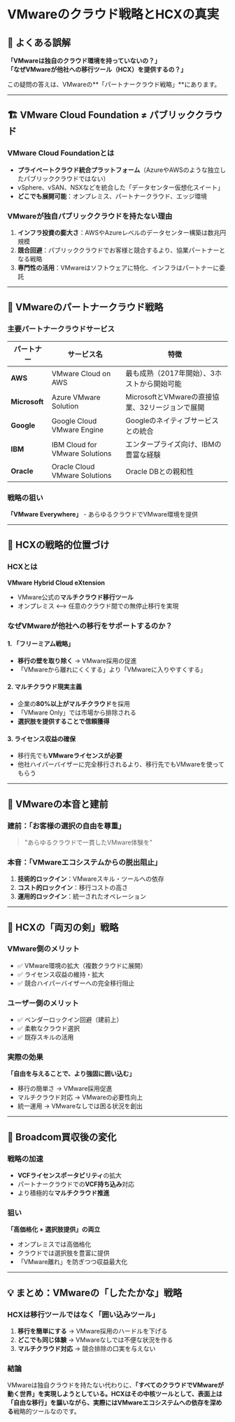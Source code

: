 # VMwareのクラウド戦略とHCXの真実

## 🤔 よくある誤解

**「VMwareは独自のクラウド環境を持っていないの？」**  
**「なぜVMwareが他社への移行ツール（HCX）を提供するの？」**

この疑問の答えは、VMwareの**「パートナークラウド戦略」**にあります。

---

## 🏗️ VMware Cloud Foundation ≠ パブリッククラウド

### VMware Cloud Foundationとは
- **プライベートクラウド統合プラットフォーム**（AzureやAWSのような独立したパブリッククラウドではない）
- vSphere、vSAN、NSXなどを統合した「データセンター仮想化スイート」
- **どこでも展開可能**：オンプレミス、パートナークラウド、エッジ環境

### VMwareが独自パブリッククラウドを持たない理由
1. **インフラ投資の膨大さ**：AWSやAzureレベルのデータセンター構築は数兆円規模
2. **競合回避**：パブリッククラウドでお客様と競合するより、協業パートナーとなる戦略
3. **専門性の活用**：VMwareはソフトウェアに特化、インフラはパートナーに委託

---

## 🤝 VMwareのパートナークラウド戦略

### 主要パートナークラウドサービス

| パートナー | サービス名 | 特徴 |
|------------|------------|------|
| **AWS** | VMware Cloud on AWS | 最も成熟（2017年開始）、3ホストから開始可能 |
| **Microsoft** | Azure VMware Solution | MicrosoftとVMwareの直接協業、32リージョンで展開 |
| **Google** | Google Cloud VMware Engine | Googleのネイティブサービスとの統合 |
| **IBM** | IBM Cloud for VMware Solutions | エンタープライズ向け、IBMの豊富な経験 |
| **Oracle** | Oracle Cloud VMware Solutions | Oracle DBとの親和性 |

### 戦略の狙い
**「VMware Everywhere」** - あらゆるクラウドでVMware環境を提供

---

## 🚚 HCXの戦略的位置づけ

### HCXとは
**VMware Hybrid Cloud eXtension**
- VMware公式の**マルチクラウド移行ツール**
- オンプレミス ⟷ 任意のクラウド間での無停止移行を実現

### なぜVMwareが他社への移行をサポートするのか？

#### 1. 「フリーミアム戦略」
- **移行の壁を取り除く** → VMware採用の促進
- 「VMwareから離れにくくする」より「VMwareに入りやすくする」

#### 2. マルチクラウド現実主義
- 企業の**80%以上がマルチクラウド**を採用
- 「VMware Only」では市場から排除される
- **選択肢を提供することで信頼獲得**

#### 3. ライセンス収益の確保
- 移行先でも**VMwareライセンスが必要**
- 他社ハイパーバイザーに完全移行されるより、移行先でもVMwareを使ってもらう

---

## 🎯 VMwareの本音と建前

### 建前：「お客様の選択の自由を尊重」
> "あらゆるクラウドで一貫したVMware体験を"

### 本音：「VMwareエコシステムからの脱出阻止」
1. **技術的ロックイン**：VMwareスキル・ツールへの依存
2. **コスト的ロックイン**：移行コストの高さ
3. **運用的ロックイン**：統一されたオペレーション

---

## 🔄 HCXの「両刃の剣」戦略

### VMware側のメリット
- ✅ VMware環境の拡大（複数クラウドに展開）
- ✅ ライセンス収益の維持・拡大
- ✅ 競合ハイパーバイザーへの完全移行阻止

### ユーザー側のメリット
- ✅ ベンダーロックイン回避（建前上）
- ✅ 柔軟なクラウド選択
- ✅ 既存スキルの活用

### 実際の効果
**「自由を与えることで、より強固に囲い込む」**
- 移行の簡単さ → VMware採用促進
- マルチクラウド対応 → VMwareの必要性向上
- 統一運用 → VMwareなしでは困る状況を創出

---

## 🤖 Broadcom買収後の変化

### 戦略の加速
- **VCFライセンスポータビリティ**の拡大
- パートナークラウドでの**VCF持ち込み**対応
- より積極的な**マルチクラウド推進**

### 狙い
**「高価格化 + 選択肢提供」の両立**
- オンプレミスでは高価格化
- クラウドでは選択肢を豊富に提供
- 「VMware離れ」を防ぎつつ収益最大化

---

## 💡 まとめ：VMwareの「したたかな」戦略

### HCXは移行ツールではなく「囲い込みツール」
1. **移行を簡単にする** → VMware採用のハードルを下げる
2. **どこでも同じ体験** → VMwareなしでは不便な状況を作る  
3. **マルチクラウド対応** → 競合排除の口実を与えない

### 結論
VMwareは独自クラウドを持たない代わりに、**「すべてのクラウドでVMwareが動く世界」**を実現しようとしている。HCXはその中核ツールとして、表面上は「自由な移行」を謳いながら、実際には**VMwareエコシステムへの依存を深める**戦略的ツールなのです。
